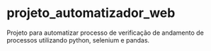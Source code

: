 # projeto_automatizador_web
 Projeto para automatizar processo de verificação de andamento de processos utilizando python, selenium e pandas.
